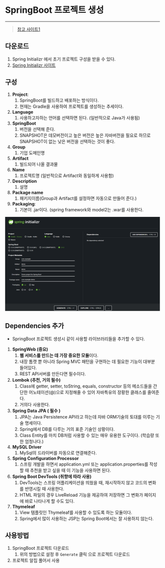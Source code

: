 # SpringBoot 프로젝트 생성 

---

>[참고 사이트1](https://velog.io/@luna001631/Springboot-Spring-Initializr%EC%9D%84-%EC%82%AC%EC%9A%A9%ED%95%B4%EB%B3%B4%EC%9E%90)

## 다운로드

1. Spring Initializr 에서 초기 프로젝트 구성을 받을 수 있다.
2. [Spring Initializr 사이트](https://start.spring.io/)

## 구성

1. **Project**: 
   1. SpringBoot를 빌드하고 배포하는 방식이다. 
   2. 현재는 Gradle을 사용하여 프로젝트를 생성하는 추세이다.
2. **Language**
   1. 사용하고자하는 언어를 선택하면 된다. (일반적으로 Java가 사용됨)
3. **SpringBoot**
   1. 버전을 선택해 준다. 
   2. SNAPSHOT은 데모버전이고 높은 버전은 높은 자바버전을 필요로 하므로 SNAPSHOT이 없는 낮은 버전을 선택하는 것이 좋다.
4. **Group**
   1. 기업 도메인명
5. **Artifact**
   1. 빌드되어 나올 결과물
6. **Name**
   1. 프로젝트명 (일반적으로 Artifact와 동일하게 사용함)
7. **Description**
   1. 설명
8. **Package name**
   1. 패키지이름(Group과 Artifact를 설정하면 자동으로 만들어 준다.)
9. **Packaging**: 
   1. 기본이 .jar이다. (spring framework와 model2는 .war를 사용한다.

<img src="./images/SpringBoot 프로젝트 생성.png" width="900">

## Dependencies 추가 

- SpringBoot 프로젝트 생성시 같이 사용할 라이브러리들을 추가할 수 있다. 

1. **SpringWeb (중요)**
   1. **웹 서비스를 만드는 데 가장 중요한 모듈**이다. 
   2. 내장 톰캣 뿐 아니라 Spring MVC 패턴을 구현하는 데 필요한 기능이 대부분 들어있다. 
   3. REST API서버를 만든다면 필수이다.
2. **Lombok (추천, 거의 필수)**
   1. Class에 getter, setter, toString, equals, constructor 등의 메소드들을 간단한 어노테이션(@)으로 지정해줄 수 있어 자바특유의 장황한 클래스를 줄여준다.
   2. 거의다 사용한다.
3. **Spring Data JPA ( 필수 )**
   1. JPA는 Java Persistence API라고 하는데 자바 ORM기술의 토대를 이루는 기술 명세이다. 
   2. Spring에서 DB를 다루는 거의 표준 기술인 상황이다. 
   3. Class Entity를 마치 DB처럼 사용할 수 있는 매우 유용한 도구이다. (학습량 또한 엄청나다.)
4. **MySQL Driver**
   1. MySql의 드라이버를 자동으로 연결해준다.
5. **Spring Configuration Processor**
   1. 스프링 개발을 하면서 application.yml 또는 application.properties를 작성할 때 추천을 받고 싶을 때 이 기능을 사용하면 된다.
6. **Spring Boot DevTools (취향에 따라 사용)**
   1. DevTools는 스프링 어플리케이션을 띄웠을 때, 재시작하지 않고 코드의 변화를 반영시킬 때 사용한다. 
   2. HTML 파일의 경우 LiveReload 기능을 제공하여 저장하면 그 변화가 페이지에 바로 나타나게 할 수도 있다.
7. **Thymeleaf**
   1. View 템플릿인 Thymeleaf를 사용할 수 있도록 하는 모듈이다. 
   2. Spring에서 많이 사용하는 JSP는 Spring Boot에서는 잘 사용하지 않는다.

## 사용방법

1. SpringBoot 프로젝트 다운로드 
   1. 위의 방법으로 설정 후 `Generate`  클릭 으로 프로젝트 다운로드 
2. 프로젝트 알집 풀어서 사용 